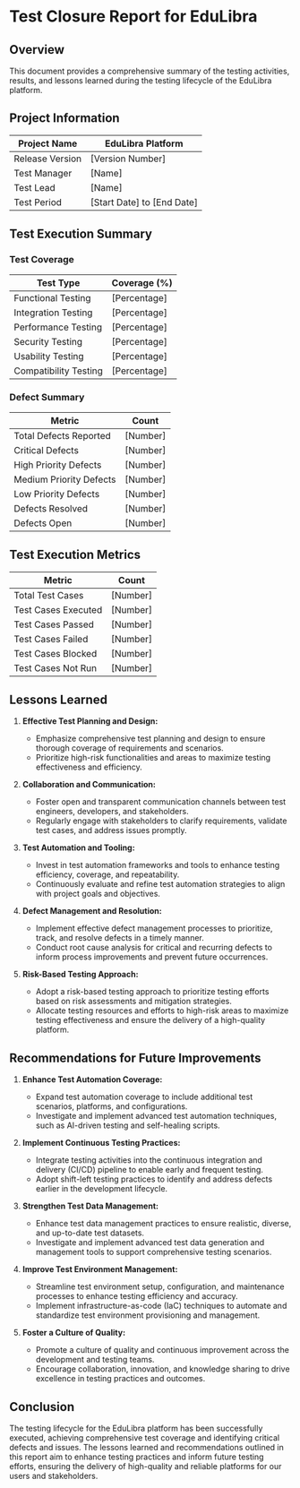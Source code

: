 # Test Closure Report for EduLibra

## Overview
This document provides a comprehensive summary of the testing activities, results, and lessons learned during the testing lifecycle of the EduLibra platform.

## Project Information

| Project Name  | EduLibra Platform                     |
|---------------|---------------------------------------|
| Release Version | [Version Number]                    |
| Test Manager  | [Name]                               |
| Test Lead     | [Name]                               |
| Test Period   | [Start Date] to [End Date]           |

## Test Execution Summary

### Test Coverage

| Test Type                     | Coverage (%)            |
|-------------------------------|-------------------------|
| Functional Testing            | [Percentage]             |
| Integration Testing           | [Percentage]             |
| Performance Testing           | [Percentage]             |
| Security Testing              | [Percentage]             |
| Usability Testing             | [Percentage]             |
| Compatibility Testing         | [Percentage]             |

### Defect Summary

| Metric                         | Count                   |
|--------------------------------|-------------------------|
| Total Defects Reported         | [Number]                |
| Critical Defects               | [Number]                |
| High Priority Defects          | [Number]                |
| Medium Priority Defects        | [Number]                |
| Low Priority Defects           | [Number]                |
| Defects Resolved              | [Number]                |
| Defects Open                   | [Number]                |

## Test Execution Metrics

| Metric                         | Count                   |
|--------------------------------|-------------------------|
| Total Test Cases               | [Number]                |
| Test Cases Executed            | [Number]                |
| Test Cases Passed              | [Number]                |
| Test Cases Failed              | [Number]                |
| Test Cases Blocked             | [Number]                |
| Test Cases Not Run             | [Number]                |

## Lessons Learned

1. **Effective Test Planning and Design:**
   - Emphasize comprehensive test planning and design to ensure thorough coverage of requirements and scenarios.
   - Prioritize high-risk functionalities and areas to maximize testing effectiveness and efficiency.

2. **Collaboration and Communication:**
   - Foster open and transparent communication channels between test engineers, developers, and stakeholders.
   - Regularly engage with stakeholders to clarify requirements, validate test cases, and address issues promptly.

3. **Test Automation and Tooling:**
   - Invest in test automation frameworks and tools to enhance testing efficiency, coverage, and repeatability.
   - Continuously evaluate and refine test automation strategies to align with project goals and objectives.

4. **Defect Management and Resolution:**
   - Implement effective defect management processes to prioritize, track, and resolve defects in a timely manner.
   - Conduct root cause analysis for critical and recurring defects to inform process improvements and prevent future occurrences.

5. **Risk-Based Testing Approach:**
   - Adopt a risk-based testing approach to prioritize testing efforts based on risk assessments and mitigation strategies.
   - Allocate testing resources and efforts to high-risk areas to maximize testing effectiveness and ensure the delivery of a high-quality platform.

## Recommendations for Future Improvements

1. **Enhance Test Automation Coverage:**
   - Expand test automation coverage to include additional test scenarios, platforms, and configurations.
   - Investigate and implement advanced test automation techniques, such as AI-driven testing and self-healing scripts.

2. **Implement Continuous Testing Practices:**
   - Integrate testing activities into the continuous integration and delivery (CI/CD) pipeline to enable early and frequent testing.
   - Adopt shift-left testing practices to identify and address defects earlier in the development lifecycle.

3. **Strengthen Test Data Management:**
   - Enhance test data management practices to ensure realistic, diverse, and up-to-date test datasets.
   - Investigate and implement advanced test data generation and management tools to support comprehensive testing scenarios.

4. **Improve Test Environment Management:**
   - Streamline test environment setup, configuration, and maintenance processes to enhance testing efficiency and accuracy.
   - Implement infrastructure-as-code (IaC) techniques to automate and standardize test environment provisioning and management.

5. **Foster a Culture of Quality:**
   - Promote a culture of quality and continuous improvement across the development and testing teams.
   - Encourage collaboration, innovation, and knowledge sharing to drive excellence in testing practices and outcomes.

## Conclusion

The testing lifecycle for the EduLibra platform has been successfully executed, achieving comprehensive test coverage and identifying critical defects and issues. The lessons learned and recommendations outlined in this report aim to enhance testing practices and inform future testing efforts, ensuring the delivery of high-quality and reliable platforms for our users and stakeholders.
